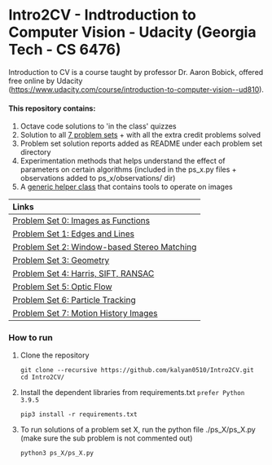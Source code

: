 # Intro2CV - Indtroduction to Computer Vision - Udacity (Georgia Tech - CS 6476)

Introduction to CV is a course taught by professor Dr. Aaron Bobick, offered free online by Udacity  
(https://www.udacity.com/course/introduction-to-computer-vision--ud810).

#### This repository contains:

1. Octave code solutions to 'in the class' quizzes
2. Solution to all [7 problem sets](https://docs.google.com/spreadsheets/d/1ecUGIyhYOfQPi3HPXb-7NndrLgpX_zgkwsqzfqHPaus/pubhtml) +
   with all the extra credit problems solved
3. Problem set solution reports added as README under each problem set directory  
4. Experimentation methods that helps understand the effect of parameters on certain algorithms (included in the ps_x.py files + observations added to ps_x/observations/ dir)
5. A [generic helper class](https://github.com/kalyan0510/Intro2CV/blob/main/ps_hepers/helpers.py) that contains tools to operate on images

| Links      |
| :---        |
| [Problem Set 0: Images as Functions](https://github.com/kalyan0510/Intro2CV/tree/main/ps_0)     |
| [Problem Set 1: Edges and Lines](https://github.com/kalyan0510/Intro2CV/tree/main/ps_1)     |
| [Problem Set 2: Window-based Stereo Matching](https://github.com/kalyan0510/Intro2CV/tree/main/ps_2)     |
| [Problem Set 3: Geometry](https://github.com/kalyan0510/Intro2CV/tree/main/ps_3)     |
| [Problem Set 4: Harris, SIFT, RANSAC](https://github.com/kalyan0510/Intro2CV/tree/main/ps_4)     |
| [Problem Set 5: Optic Flow](https://github.com/kalyan0510/Intro2CV/tree/main/ps_5)     |
| [Problem Set 6: Particle Tracking](https://github.com/kalyan0510/Intro2CV/tree/main/ps_6)     |
| [Problem Set 7: Motion History Images](https://github.com/kalyan0510/Intro2CV/tree/main/ps_7)     |

### How to run

1. Clone the repository
   ```
   git clone --recursive https://github.com/kalyan0510/Intro2CV.git
   cd Intro2CV/
   ```
2. Install the dependent libraries from requirements.txt ```prefer Python 3.9.5```
   ```
   pip3 install -r requirements.txt
   ```
3. To run solutions of a problem set X, run the python file ./ps_X/ps_X.py (make sure the sub problem is not commented
   out)
   ```
   python3 ps_X/ps_X.py
   ```
